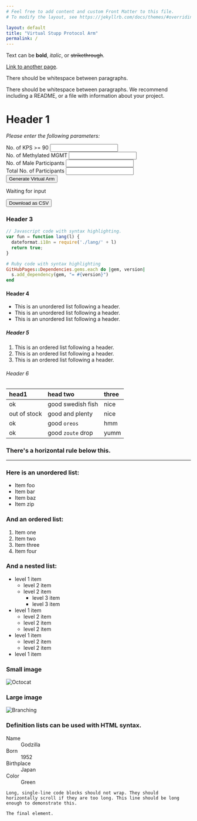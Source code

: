 ```yaml
---
# Feel free to add content and custom Front Matter to this file.
# To modify the layout, see https://jekyllrb.com/docs/themes/#overriding-theme-defaults

layout: default
title: "Virtual Stupp Protocol Arm"
permalink: /
---
```


<script src="https://cdn.plot.ly/plotly-latest.min.js"></script>
<script src="{{site.baseurl}}/assets/js/graphing.js"></script>

Text can be **bold**, _italic_, or ~~strikethrough~~.

[Link to another page](./another-page.html).

There should be whitespace between paragraphs.

There should be whitespace between paragraphs. We recommend including a README, or a file with information about your project.

# Header 1 

<section class="main-area">
  <div class="form-container">
    <div class="form-text-above">
    	<p class="description-text"><i>Please enter the following parameters: </i></p>
    </div>
    <form action="" class="form"> 
		<div class="form-unit">    
			<label for="kps90" class="form__label">No. of KPS >= 90</label>
			<input type="text" class="form__input" id="kps90" />
		</div>
		<div class="form-unit">    
			<label for="mgmt" class="form__label">No. of Methylated MGMT</label>
	  		<input type="text" class="form__input" id="mgmt" />
		</div>
		<div class="form-unit">    
			<label for="sex" class="form__label">No. of Male Participants</label>
	  		<input type="text" class="form__input" id="sex" />      
		</div>
		<div class="form-unit">    
			<label for="total" class="form__label">Total No. of Participants</label>
	  		<input type="text" class="form__input" id="total" />      
		</div>
		<div class="form-unit">    
	  		<button class="action-button form__submit" id="submit">Generate Virtual Arm</button>      
		</div>
    </form>
  </div>

  <div class="result-container">
  <div class="result-box">
  	<p class="result__status">Waiting for input</p>
	<div class="result__plot" id="distributionPlot"></div>
	<script>getPlot();</script>
  	<button class="result__download action-button" id="download">Download as CSV</button>   
  </div>
  </div>
</section>


### Header 3

```js
// Javascript code with syntax highlighting.
var fun = function lang(l) {
  dateformat.i18n = require('./lang/' + l)
  return true;
}
```

```ruby
# Ruby code with syntax highlighting
GitHubPages::Dependencies.gems.each do |gem, version|
  s.add_dependency(gem, "= #{version}")
end
```

#### Header 4

*   This is an unordered list following a header.
*   This is an unordered list following a header.
*   This is an unordered list following a header.

##### Header 5

1.  This is an ordered list following a header.
2.  This is an ordered list following a header.
3.  This is an ordered list following a header.

###### Header 6

| head1        | head two          | three |
|:-------------|:------------------|:------|
| ok           | good swedish fish | nice  |
| out of stock | good and plenty   | nice  |
| ok           | good `oreos`      | hmm   |
| ok           | good `zoute` drop | yumm  |

### There's a horizontal rule below this.

* * *

### Here is an unordered list:

*   Item foo
*   Item bar
*   Item baz
*   Item zip

### And an ordered list:

1.  Item one
1.  Item two
1.  Item three
1.  Item four

### And a nested list:

- level 1 item
  - level 2 item
  - level 2 item
    - level 3 item
    - level 3 item
- level 1 item
  - level 2 item
  - level 2 item
  - level 2 item
- level 1 item
  - level 2 item
  - level 2 item
- level 1 item

### Small image

![Octocat](https://github.githubassets.com/images/icons/emoji/octocat.png)

### Large image

![Branching](https://guides.github.com/activities/hello-world/branching.png)


### Definition lists can be used with HTML syntax.

<dl>
<dt>Name</dt>
<dd>Godzilla</dd>
<dt>Born</dt>
<dd>1952</dd>
<dt>Birthplace</dt>
<dd>Japan</dd>
<dt>Color</dt>
<dd>Green</dd>
</dl>

```
Long, single-line code blocks should not wrap. They should horizontally scroll if they are too long. This line should be long enough to demonstrate this.
```

```
The final element.
```
